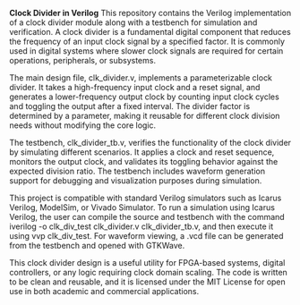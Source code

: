 **Clock Divider in Verilog**
This repository contains the Verilog implementation of a clock divider module along with a testbench for simulation and verification. A clock divider is a fundamental digital component that reduces the frequency of an input clock signal by a specified factor. It is commonly used in digital systems where slower clock signals are required for certain operations, peripherals, or subsystems.

The main design file, clk_divider.v, implements a parameterizable clock divider. It takes a high-frequency input clock and a reset signal, and generates a lower-frequency output clock by counting input clock cycles and toggling the output after a fixed interval. The divider factor is determined by a parameter, making it reusable for different clock division needs without modifying the core logic.

The testbench, clk_divider_tb.v, verifies the functionality of the clock divider by simulating different scenarios. It applies a clock and reset sequence, monitors the output clock, and validates its toggling behavior against the expected division ratio. The testbench includes waveform generation support for debugging and visualization purposes during simulation.

This project is compatible with standard Verilog simulators such as Icarus Verilog, ModelSim, or Vivado Simulator. To run a simulation using Icarus Verilog, the user can compile the source and testbench with the command iverilog -o clk_div_test clk_divider.v clk_divider_tb.v, and then execute it using vvp clk_div_test. For waveform viewing, a .vcd file can be generated from the testbench and opened with GTKWave.

This clock divider design is a useful utility for FPGA-based systems, digital controllers, or any logic requiring clock domain scaling. The code is written to be clean and reusable, and it is licensed under the MIT License for open use in both academic and commercial applications.
